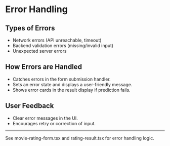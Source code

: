 # Error Handling

## Types of Errors
- Network errors (API unreachable, timeout)
- Backend validation errors (missing/invalid input)
- Unexpected server errors

## How Errors are Handled
- Catches errors in the form submission handler.
- Sets an error state and displays a user-friendly message.
- Shows error cards in the result display if prediction fails.

## User Feedback
- Clear error messages in the UI.
- Encourages retry or correction of input.

---

See movie-rating-form.tsx and rating-result.tsx for error handling logic. 